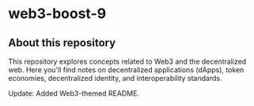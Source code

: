 # web3-boost-9

## About this repository

This repository explores concepts related to Web3 and the decentralized web. Here you'll find notes on decentralized applications (dApps), token economies, decentralized identity, and interoperability standards.

Update: Added Web3-themed README.
